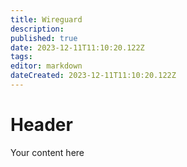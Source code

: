 ```yaml
---
title: Wireguard
description: 
published: true
date: 2023-12-11T11:10:20.122Z
tags: 
editor: markdown
dateCreated: 2023-12-11T11:10:20.122Z
---
```


# Header
Your content here